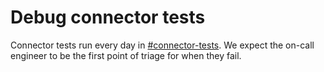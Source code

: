 # Debug connector tests

Connector tests run every day in [#connector-tests](https://app.slack.com/client/T2615V5UK/CC254A2E5). 
We expect the on-call engineer to be the first point of triage for when they fail.